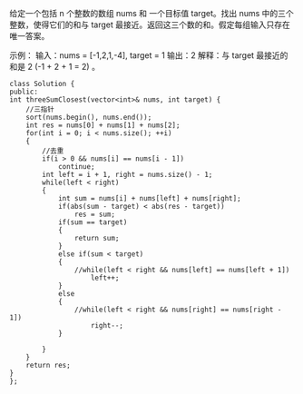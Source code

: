 给定一个包括 n 个整数的数组 nums 和 一个目标值 target。找出 nums 中的三个整数，使得它们的和与 target 最接近。返回这三个数的和。假定每组输入只存在唯一答案。

示例：
输入：nums = [-1,2,1,-4], target = 1
输出：2
解释：与 target 最接近的和是 2 (-1 + 2 + 1 = 2) 。

    class Solution {
    public:
    int threeSumClosest(vector<int>& nums, int target) {
        //三指针
        sort(nums.begin(), nums.end());
        int res = nums[0] + nums[1] + nums[2];
        for(int i = 0; i < nums.size(); ++i)
        {
            //去重
            if(i > 0 && nums[i] == nums[i - 1])
                continue;
            int left = i + 1, right = nums.size() - 1;
            while(left < right)
            {
                int sum = nums[i] + nums[left] + nums[right];
                if(abs(sum - target) < abs(res - target))
                    res = sum;
                if(sum == target)
                {
                    return sum;
                }
                else if(sum < target)
                {
                    //while(left < right && nums[left] == nums[left + 1])
                        left++;
                }
                else
                {
                    //while(left < right && nums[right] == nums[right - 1])
                        right--;
                }

            }
        }
        return res;
    }
    };

